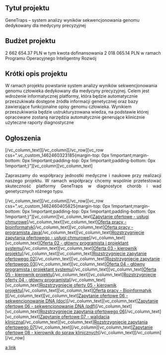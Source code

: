 ## Tytuł projektu
GeneTraps – system analizy wyników sekwencjonowania genomu dedykowany dla medycyny precyzyjnej
## Budżet projektu
2 662 654.37 PLN w tym kwota dofinansowania 2 018 065.14 PLN w ramach Programu Operacyjnego Inteligentny Rozwój
## Krótki opis projektu
W ramach projektu powstanie system analizy wyników sekwencjonowania genomu człowieka dedykowany dla medycyny precyzyjnej. Celem jest wdrożenie informatycznej platformy, która będzie automatycznie przeszukiwała dostępne źródła informacji genetycznej oraz bazy zawierające funkcjonalne opisy genomu człowieka. Wynikiem przeszukiwania będzie ustrukturyzowana wiedza, na podstawie której opracowane zostaną narzędzia automatycznie generujące klinicznie użyteczne raporty diagnostyczne
## Ogłoszenia
[/vc_column_text][/vc_column][/vc_row][vc_row css=".vc_custom_1462460323185{margin-top: 0px !important;margin-bottom: 0px !important;padding-top: 0px !important;padding-bottom: 0px !important;}"][vc_column][vc_column_text]
<p style="text-align: justify;">Zapraszamy do współpracy jednostki medyczne i naukowe przy realizacji naszego projektu. W ramach współpracy chcemy wspólnie przetestować skuteczność platformy GeneTraps w diagnostyce chorób i wad genetycznych różnego typu.</p>
[/vc_column_text][/vc_column][/vc_row][vc_row css=".vc_custom_1462460405825{margin-top: 0px !important;margin-bottom: 0px !important;padding-top: 0px !important;padding-bottom: 0px !important;}"][vc_column][vc_column_text]<a class="btn btn-lg btn-filled" href="http://anakin.intelliseq.pl/owncloud/index.php/s/X0sJR412hBYWPW6">Zapytanie ofertowe - usługi chmurowe</a>[/vc_column_text][vc_column_text]<a class="btn btn-lg btn-filled" href="http://anakin.intelliseq.pl/owncloud/index.php/s/X0sJR412hBYWPW6">Oferta pracy - bioinformatyk</a>[/vc_column_text][vc_column_text]<a class="btn btn-lg btn-filled" href="http://anakin.intelliseq.pl/owncloud/index.php/s/X0sJR412hBYWPW6">Oferta pracy - programista Java</a>[/vc_column_text][vc_column_text]<a class="btn btn-lg btn-filled" href="http://anakin.intelliseq.pl/owncloud/index.php/s/RgaCEKF3Ivfk2yX">Rozstrzygnięcie zapytania ofertowego - usługi chmurowe</a>[/vc_column_text][vc_column_text]<a class="btn btn-lg btn-filled" href="http://anakin.intelliseq.pl/owncloud/index.php/s/I98rDe5fSnwF1xQ">Oferta 02 - główny programista i projektant systemu</a>[/vc_column_text][vc_column_text]<a class="btn btn-lg btn-filled" href="http://anakin.intelliseq.pl/owncloud/index.php/s/b0JkY2KohsGfmer">Oferta 03 - kierownik projektu</a>[/vc_column_text][vc_column_text]<a class="btn btn-lg btn-filled" href="http://anakin.intelliseq.pl/owncloud/index.php/s/X1OQsYBQhAYPhDf">Rozstrzygnięcie zapytanie ofertowego 02</a>[/vc_column_text][vc_column_text]<a class="btn btn-lg btn-filled" href="http://anakin.intelliseq.pl/owncloud/index.php/s/IFOSLBa124JRxmW">Rozstrzygnięcie zapytanie ofertowego 03</a>[/vc_column_text][vc_column_text]<a class="btn btn-lg btn-filled" href="http://anakin.intelliseq.pl/owncloud/index.php/s/mlkE5YfiC3snyGQ">Oferta 04 - główny programista i projektant systemu</a>[/vc_column_text][vc_column_text]<a class="btn btn-lg btn-filled" href="http://anakin.intelliseq.pl/owncloud/index.php/s/niLSseDXCObY5wj">Oferta 05 - kierownik projektu</a>[/vc_column_text][vc_column_text]<a class="btn btn-lg btn-filled" href="http://anakin.intelliseq.pl/owncloud/index.php/s/87stGJouYZxXO0g">Rozstrzygnięcie oferty 04 - główny programista</a>[/vc_column_text][vc_column_text]<a class="btn btn-lg btn-filled" href="http://anakin.intelliseq.pl/owncloud/index.php/s/xziunJynlyYc1jt">Rozstrzygnięcie oferty 05 - kierownik projektu</a>[/vc_column_text][vc_column_text]<a class="btn btn-lg btn-filled" href="http://anakin.intelliseq.pl/owncloud/index.php/s/GCG4pPs5rzzHecP">Oferta pracy - Bioinformatyk II</a>[/vc_column_text][vc_column_text]<a class="btn btn-lg btn-filled" href="http://anakin.intelliseq.pl/owncloud/index.php/s/X8Bg8z4C7ywWHu6">Zapytanie ofertowe 06 - sekwencjonowanie DNA (doc)</a>[/vc_column_text][vc_column_text]<a class="btn btn-lg btn-filled" href="http://anakin.intelliseq.pl/owncloud/index.php/s/rXAjhwhoEkpwdIl">Zapytanie ofertowe 06 - sekwencjonowanie DNA (pdf)</a>[/vc_column_text][vc_column_text]<a class="btn btn-lg btn-filled" href="http://anakin.intelliseq.pl/owncloud/index.php/s/ZIewmRBfn0gnlAX">Rozstrzygnięcie zapytania ofertowego 06</a>[/vc_column_text][vc_column_text]<a class="btn btn-lg btn-filled" href="http://anakin.intelliseq.pl/owncloud/index.php/s/gHtMjIh5VcA5v34">Zapytanie ofertowe 07 - walidacja kliniczna</a>[/vc_column_text][vc_column_text]<a class="btn btn-lg btn-filled" href="http://anakin.intelliseq.pl/owncloud/index.php/s/vb8D5nYQopq8W0D">Rozstrzygnięcie zapytania ofertowego 07</a>[/vc_column_text][/vc_column][vc_column_text]<a class="btn btn-lg btn-filled" href="http://anakin.intelliseq.pl/owncloud/index.php/s/4yHOOJXU0beP4zi">Zapytanie ofertowe 08 - kierownik do spraw klinicznych</a>[/vc_column_text][/vc_column][/vc_row]


[a link](https://github.com/user/repo/blob/branch/other_file.md)
